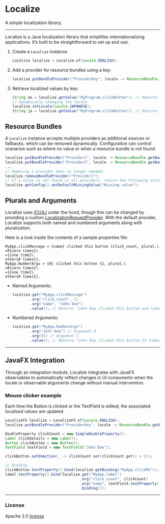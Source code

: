 # Localize
A simple localization library.

___

Localize is a Java localization library that simplifies internationalizing applications. 
It’s built to be straightforward to set up and use.

1. Create a `Localize` instance: 
   ```java
   Localize localize = Localize.of(Locale.ENGLISH);
   ```
2. Add a provider for resource bundles using a key:
   ```java
   localize.putBundleProvider("ProviderKey", locale -> ResourceBundle.getBundle("i18n.sample", locale));
   ``` 
3. Retrieve localized values by key:
   ```java
   String en = localize.getValue("MyProgram.clickButton"); // Returns "Click!"
   // Dynamically changing the locale
   localize.setLocale(Locale.JAPANESE);
   String ja = localize.getValue("MyProgram.clickButton"); // Returns "クリック！"
   ``` 
   
## Resource Bundles

A `Localize` instance accepts multiple providers as additional sources or fallbacks,
which can be removed dynamically.
Configuration can control scenarios such as where no value or when a resource bundle is not found.
```java
localize.putBundleProvider("Provider1", locale -> ResourceBundle.getBundle("i18n.sample", locale));
localize.putBundleProvider("Provider2", locale -> ResourceBundle.getBundle("i18n.other", locale));
...
// Removing a provider when no longer needed:
localize.removeBundleProvider("Provider1");
// If a value is not found in all providers, return the following instead:
localize.getConfig().setDefaultMissingValue("Missing value");
```

## Plurals and Arguments

Localize uses [ICU4J](https://unicode-org.github.io/icu/userguide/icu4j/) under the hood, 
though this can be changed by providing a custom [LocalizationRequestProvider](base/src/main/java/com/devinsterling/localize/LocalizationRequestProcessor.java).
With the default provider, Localize supports both named and numbered arguments along with pluralization.

Here is a look inside the contents of a sample properties file:
```properties
MyApp.clickMessage = {name} clicked this button {click_count, plural,\
=0{zero times}\
=1{one time}\
other{# times}}.
MyApp.NumberArgs = {0} clicked this button {1, plural,\
=0{zero times}\
=1{one time}\
other{# times}}.
```
- Named Arguments:
  ```java
  localize.get("MyApp.clickMessage")
          .arg("click_count", 1)
          .arg("name", "John Doe")
          .value(); // Returns "John Doe clicked this button one time."
  ```
- Numbered Arguments:
  ```java
  localize.get("MyApp.NumberArgs")
          .arg("John Doe") // Argument 0
          .arg(55) // Argument 1
          .value(); // Returns "John Doe clicked this button 55 times."
  ```
___
## JavaFX Integration
Through an integration module, Localize integrates with JavaFX observables to automatically 
reflect changes in UI components when the locale or observable arguments change without manual intervention.

### Mouse clicker example
Each time the Button is clicked or the TextField is edited, 
the associated localized values are updated.
```java
LocalizeFX localize = LocalizeFX.of(Locale.ENGLISH);
localize.putBundleProvider("ProviderKey", locale -> ResourceBundle.getBundle("messages", locale));

DoubleProperty clickCount = new SimpleDoubleProperty();
Label clickDetails = new Label();
Button clickButton = new Button();
TextField textField = new TextField("John Doe");

clickButton.setOnAction(_ -> clickCount.set(clickCount.get() + 1));

// Binding
clickButton.textProperty().bind(localize.getBinding("MyApp.clickMe"));
label.textProperty().bind(localize.get("MyApp.label")
                                  .arg("click_count", clickCount)
                                  .arg("name", textField.textProperty())
                                  .binding());
```
___
### License
Apache 2.0 [license](LICENSE)
